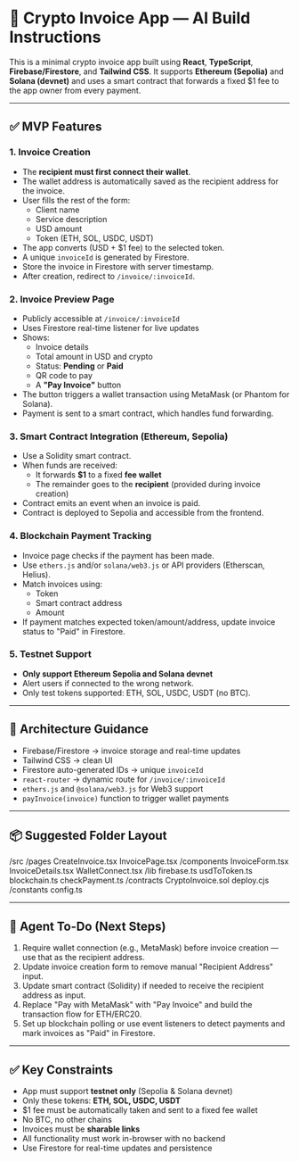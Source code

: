 # 🚀 Crypto Invoice App — AI Build Instructions

This is a minimal crypto invoice app built using **React**, **TypeScript**, **Firebase/Firestore**, and **Tailwind CSS**. It supports **Ethereum (Sepolia)** and **Solana (devnet)** and uses a smart contract that forwards a fixed $1 fee to the app owner from every payment.

---

## ✅ MVP Features

### 1. Invoice Creation
- The **recipient must first connect their wallet**.
- The wallet address is automatically saved as the recipient address for the invoice.
- User fills the rest of the form:
  - Client name
  - Service description
  - USD amount
  - Token (ETH, SOL, USDC, USDT)
- The app converts (USD + $1 fee) to the selected token.
- A unique `invoiceId` is generated by Firestore.
- Store the invoice in Firestore with server timestamp.
- After creation, redirect to `/invoice/:invoiceId`.

### 2. Invoice Preview Page
- Publicly accessible at `/invoice/:invoiceId`
- Uses Firestore real-time listener for live updates
- Shows:
  - Invoice details
  - Total amount in USD and crypto
  - Status: **Pending** or **Paid**
  - QR code to pay
  - A **"Pay Invoice"** button
- The button triggers a wallet transaction using MetaMask (or Phantom for Solana).
- Payment is sent to a smart contract, which handles fund forwarding.

### 3. Smart Contract Integration (Ethereum, Sepolia)
- Use a Solidity smart contract.
- When funds are received:
  - It forwards **$1** to a fixed **fee wallet**
  - The remainder goes to the **recipient** (provided during invoice creation)
- Contract emits an event when an invoice is paid.
- Contract is deployed to Sepolia and accessible from the frontend.

### 4. Blockchain Payment Tracking
- Invoice page checks if the payment has been made.
- Use `ethers.js` and/or `solana/web3.js` or API providers (Etherscan, Helius).
- Match invoices using:
  - Token
  - Smart contract address
  - Amount
- If payment matches expected token/amount/address, update invoice status to "Paid" in Firestore.

### 5. Testnet Support
- **Only support Ethereum Sepolia and Solana devnet**
- Alert users if connected to the wrong network.
- Only test tokens supported: ETH, SOL, USDC, USDT (no BTC).

---

## 🧩 Architecture Guidance

- Firebase/Firestore → invoice storage and real-time updates
- Tailwind CSS → clean UI
- Firestore auto-generated IDs → unique `invoiceId`
- `react-router` → dynamic route for `/invoice/:invoiceId`
- `ethers.js` and `@solana/web3.js` for Web3 support
- `payInvoice(invoice)` function to trigger wallet payments

---

## 📦 Suggested Folder Layout

/src
/pages
CreateInvoice.tsx
InvoicePage.tsx
/components
InvoiceForm.tsx
InvoiceDetails.tsx
WalletConnect.tsx
/lib
firebase.ts
usdToToken.ts
blockchain.ts
checkPayment.ts
/contracts
CryptoInvoice.sol
deploy.cjs
/constants
config.ts

---

## 🧠 Agent To-Do (Next Steps)

1. Require wallet connection (e.g., MetaMask) before invoice creation — use that as the recipient address.
2. Update invoice creation form to remove manual "Recipient Address" input.
3. Update smart contract (Solidity) if needed to receive the recipient address as input.
4. Replace "Pay with MetaMask" with "Pay Invoice" and build the transaction flow for ETH/ERC20.
5. Set up blockchain polling or use event listeners to detect payments and mark invoices as "Paid" in Firestore.

---

## ✅ Key Constraints

- App must support **testnet only** (Sepolia & Solana devnet)
- Only these tokens: **ETH, SOL, USDC, USDT**
- $1 fee must be automatically taken and sent to a fixed fee wallet
- No BTC, no other chains
- Invoices must be **sharable links**
- All functionality must work in-browser with no backend
- Use Firestore for real-time updates and persistence